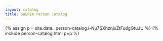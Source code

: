 ```yaml
---
layout: catalog
title: SWERIK Person Catalog
---
```

{% assign p = site.data._person-catalog.i-Nu7SXhznjuZtFudgGtuJU %}
{% include person-catalog.html p=p %}

